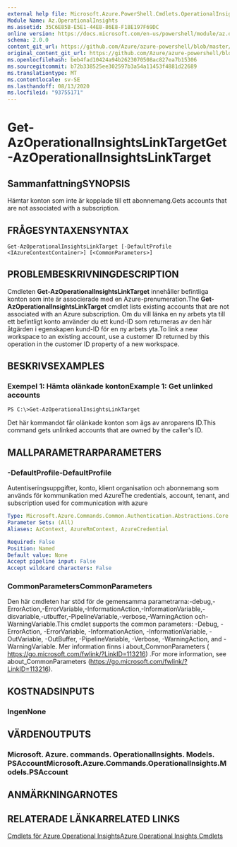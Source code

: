 ```yaml
---
external help file: Microsoft.Azure.PowerShell.Cmdlets.OperationalInsights.dll-Help.xml
Module Name: Az.OperationalInsights
ms.assetid: 35C6E85B-E5E1-44E8-86E8-F18E197F69DC
online version: https://docs.microsoft.com/en-us/powershell/module/az.operationalinsights/get-azoperationalinsightslinktarget
schema: 2.0.0
content_git_url: https://github.com/Azure/azure-powershell/blob/master/src/OperationalInsights/OperationalInsights/help/Get-AzOperationalInsightsLinkTarget.md
original_content_git_url: https://github.com/Azure/azure-powershell/blob/master/src/OperationalInsights/OperationalInsights/help/Get-AzOperationalInsightsLinkTarget.md
ms.openlocfilehash: beb4fad10424a94b2623070508ac827ea7b15306
ms.sourcegitcommit: b72b338525ee302597b3a54a11453f4881d22689
ms.translationtype: MT
ms.contentlocale: sv-SE
ms.lasthandoff: 08/13/2020
ms.locfileid: "93755171"
---
```

# <span data-ttu-id="3d688-101">Get-AzOperationalInsightsLinkTarget</span><span class="sxs-lookup"><span data-stu-id="3d688-101">Get-AzOperationalInsightsLinkTarget</span></span>

## <span data-ttu-id="3d688-102">Sammanfattning</span><span class="sxs-lookup"><span data-stu-id="3d688-102">SYNOPSIS</span></span>
<span data-ttu-id="3d688-103">Hämtar konton som inte är kopplade till ett abonnemang.</span><span class="sxs-lookup"><span data-stu-id="3d688-103">Gets accounts that are not associated with a subscription.</span></span>

## <span data-ttu-id="3d688-104">FRÅGESYNTAXEN</span><span class="sxs-lookup"><span data-stu-id="3d688-104">SYNTAX</span></span>

```
Get-AzOperationalInsightsLinkTarget [-DefaultProfile <IAzureContextContainer>] [<CommonParameters>]
```

## <span data-ttu-id="3d688-105">PROBLEMBESKRIVNING</span><span class="sxs-lookup"><span data-stu-id="3d688-105">DESCRIPTION</span></span>
<span data-ttu-id="3d688-106">Cmdleten **Get-AzOperationalInsightsLinkTarget** innehåller befintliga konton som inte är associerade med en Azure-prenumeration.</span><span class="sxs-lookup"><span data-stu-id="3d688-106">The **Get-AzOperationalInsightsLinkTarget** cmdlet lists existing accounts that are not associated with an Azure subscription.</span></span>
<span data-ttu-id="3d688-107">Om du vill länka en ny arbets yta till ett befintligt konto använder du ett kund-ID som returneras av den här åtgärden i egenskapen kund-ID för en ny arbets yta.</span><span class="sxs-lookup"><span data-stu-id="3d688-107">To link a new workspace to an existing account, use a customer ID returned by this operation in the customer ID property of a new workspace.</span></span>

## <span data-ttu-id="3d688-108">BESKRIVS</span><span class="sxs-lookup"><span data-stu-id="3d688-108">EXAMPLES</span></span>

### <span data-ttu-id="3d688-109">Exempel 1: Hämta olänkade konton</span><span class="sxs-lookup"><span data-stu-id="3d688-109">Example 1: Get unlinked accounts</span></span>
```
PS C:\>Get-AzOperationalInsightsLinkTarget
```

<span data-ttu-id="3d688-110">Det här kommandot får olänkade konton som ägs av anroparens ID.</span><span class="sxs-lookup"><span data-stu-id="3d688-110">This command gets unlinked accounts that are owned by the caller's ID.</span></span>

## <span data-ttu-id="3d688-111">MALLPARAMETRAR</span><span class="sxs-lookup"><span data-stu-id="3d688-111">PARAMETERS</span></span>

### <span data-ttu-id="3d688-112">-DefaultProfile</span><span class="sxs-lookup"><span data-stu-id="3d688-112">-DefaultProfile</span></span>
<span data-ttu-id="3d688-113">Autentiseringsuppgifter, konto, klient organisation och abonnemang som används för kommunikation med Azure</span><span class="sxs-lookup"><span data-stu-id="3d688-113">The credentials, account, tenant, and subscription used for communication with azure</span></span>

```yaml
Type: Microsoft.Azure.Commands.Common.Authentication.Abstractions.Core.IAzureContextContainer
Parameter Sets: (All)
Aliases: AzContext, AzureRmContext, AzureCredential

Required: False
Position: Named
Default value: None
Accept pipeline input: False
Accept wildcard characters: False
```

### <span data-ttu-id="3d688-114">CommonParameters</span><span class="sxs-lookup"><span data-stu-id="3d688-114">CommonParameters</span></span>
<span data-ttu-id="3d688-115">Den här cmdleten har stöd för de gemensamma parametrarna:-debug,-ErrorAction,-ErrorVariable,-InformationAction,-InformationVariable,-disvariable,-utbuffer,-PipelineVariable,-verbose,-WarningAction och-WarningVariable.</span><span class="sxs-lookup"><span data-stu-id="3d688-115">This cmdlet supports the common parameters: -Debug, -ErrorAction, -ErrorVariable, -InformationAction, -InformationVariable, -OutVariable, -OutBuffer, -PipelineVariable, -Verbose, -WarningAction, and -WarningVariable.</span></span> <span data-ttu-id="3d688-116">Mer information finns i about_CommonParameters ( https://go.microsoft.com/fwlink/?LinkID=113216) .</span><span class="sxs-lookup"><span data-stu-id="3d688-116">For more information, see about_CommonParameters (https://go.microsoft.com/fwlink/?LinkID=113216).</span></span>

## <span data-ttu-id="3d688-117">KOSTNADS</span><span class="sxs-lookup"><span data-stu-id="3d688-117">INPUTS</span></span>

### <span data-ttu-id="3d688-118">Ingen</span><span class="sxs-lookup"><span data-stu-id="3d688-118">None</span></span>

## <span data-ttu-id="3d688-119">VÄRDEN</span><span class="sxs-lookup"><span data-stu-id="3d688-119">OUTPUTS</span></span>

### <span data-ttu-id="3d688-120">Microsoft. Azure. commands. OperationalInsights. Models. PSAccount</span><span class="sxs-lookup"><span data-stu-id="3d688-120">Microsoft.Azure.Commands.OperationalInsights.Models.PSAccount</span></span>

## <span data-ttu-id="3d688-121">ANMÄRKNINGAR</span><span class="sxs-lookup"><span data-stu-id="3d688-121">NOTES</span></span>

## <span data-ttu-id="3d688-122">RELATERADE LÄNKAR</span><span class="sxs-lookup"><span data-stu-id="3d688-122">RELATED LINKS</span></span>

[<span data-ttu-id="3d688-123">Cmdlets för Azure Operational Insights</span><span class="sxs-lookup"><span data-stu-id="3d688-123">Azure Operational Insights Cmdlets</span></span>](/powershell/module/az.operationalinsights)


